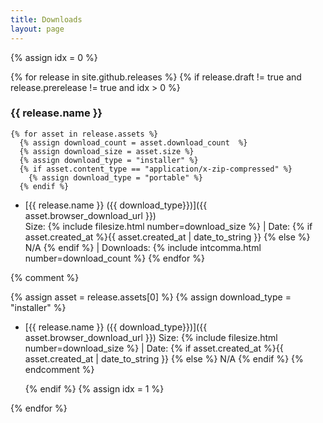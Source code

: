 ```yaml
---
title: Downloads
layout: page
---
```


{% assign idx = 0 %}

{% for release in  site.github.releases %} 
  {% if release.draft != true and release.prerelease != true and idx > 0 %}
### {{ release.name }}
    {% for asset in release.assets %}
      {% assign download_count = asset.download_count  %}
      {% assign download_size = asset.size %}
      {% assign download_type = "installer" %}
      {% if asset.content_type == "application/x-zip-compressed" %}
        {% assign download_type = "portable" %}
      {% endif %}
- [{{ release.name }} ({{ download_type}})]({{ asset.browser_download_url }}) <br/>
  Size: {% include filesize.html number=download_size %} \| Date: {% if asset.created_at  %}{{ asset.created_at | date_to_string }} {% else %} N/A {% endif %} \| Downloads: {% include intcomma.html number=download_count %}
     {% endfor %}      

 



{% comment %}

{% assign asset = release.assets[0] %}
{% assign download_type = "installer" %}
- [{{ release.name }} ({{ download_type}})]({{ asset.browser_download_url }})
  Size: {% include filesize.html number=download_size %} \| Date: {% if asset.created_at  %}{{ asset.created_at | date_to_string }} {% else %} N/A {% endif %}
{% endcomment %}

  {% endif %}
  {% assign idx = 1 %}

{% endfor %}
